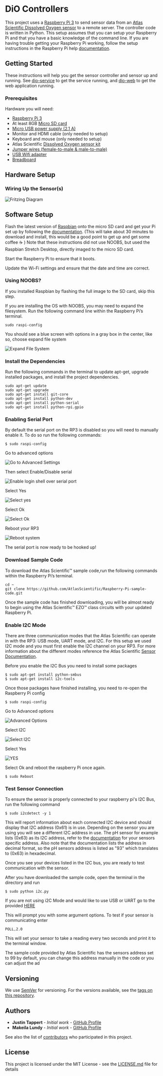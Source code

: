 # DiO Controllers

This project uses a [Raspberry Pi 3](https://www.raspberrypi.org/products/raspberry-pi-3-model-b/) to send sensor data from an [Atlas Scientific Dissolved Oxygen sensor](https://www.atlas-scientific.com/product_pages/kits/do_kit.html) to a remote server. The controller code is written in Python. This setup assumes that you can setup your Raspberry Pi and that you have a basic knowledge of the command line. If you are having trouble getting your Raspberry Pi working, follow the setup instructions in the Raspberry Pi help [documentation](https://www.raspberrypi.org/help/).

## Getting Started

These instructions will help you get the sensor controller and sensor up and running. See [dio-service](https://github.com/osu-cascades/dio-service) to get the service running, and [dio-web](https://github.com/osu-cascades/dio-web) to get the web application running.

### Prerequisites

Hardware you will need:

- [Raspberry Pi 3](https://www.raspberrypi.org/products/raspberry-pi-3-model-b/)
- At least 8GB [Micro SD card](https://www.amazon.com/s/ref=nb_sb_noss_2?url=search-alias%3Delectronics&field-keywords=micro+sd&rh=n%3A172282%2Ck%3Amicro+sd&ajr=0)
- [Micro USB power supply (2.1 A)](https://www.amazon.com/Raspberry-Keten-Charger-Adapter-Android/dp/B01K7EF2XS/ref=sr_1_cc_2?s=aps&ie=UTF8&qid=1510630813&sr=1-2-catcorr&keywords=micro+usb+power+cable)
- Monitor and HDMI cable (only needed to setup)
- Keyboard and mouse (only needed to setup)
- Atlas Scientific [Dissolved Oxygen sensor kit](https://www.atlas-scientific.com/product_pages/kits/do_kit.html)
- [Jumper wires (female-to-male & male-to-male)](https://www.amazon.com/s/ref=nb_sb_noss_2?url=search-alias%3Dmobile&field-keywords=female+to+male+jumper+wires)
- [USB Wifi adapter](https://www.amazon.com/Edimax-EW-7811Un-150Mbps-Raspberry-Supports/dp/B003MTTJOY)
- [Breadboard](https://www.amazon.com/s/ref=nb_sb_noss_2?url=search-alias%3Delectronics&field-keywords=breadboard&rh=n%3A172282%2Ck%3Abreadboard)

## Hardware Setup

### Wiring Up the Sensor(s)
![Fritzing Diagram](setup/FRITZ.png "Fritzing Diagram")

## Software Setup

Flash the latest version of [Raspbian](https://www.raspberrypi.org/downloads/) onto the micro SD card and get your Pi set up by following the [documentation](https://www.raspberrypi.org/help/). (This will take about 30 minutes to download and install, this would be a good point to get up and get some coffee :coffee: )
Note that these instructions did not use NOOBS, but used the Raspbian Stretch Desktop, directly imaged to the micro SD card.

Start the Raspberry Pi to ensure that it boots.

Update the Wi-Fi settings and ensure that the date and time are correct.

### Using NOOBS?

If you installed Raspbian by flashing the full image to the SD card, skip this step.

If you are installing the OS with NOOBS, you may need to expand the filesystem. Run the following command line within the Raspberry Pi’s terminal.

```
sudo raspi-config
```

You should see a blue screen with options in a gray box in the center, like so, choose expand file system

![Expand File System](setup/file-system.png "Step 1")


### Install the Dependencies

Run the following commands in the terminal to update apt-get, upgrade installed packages, and install the project dependencies.

```
sudo apt-get update
sudo apt-get upgrade
sudo apt-get install git-core
sudo apt-get install python-dev
sudo apt-get install python-serial
sudo apt-get install python-rpi.gpio
```

### Enabling Serial Port

By default the serial port on the RP3 is disabled so you will need to manually enable it. To do so run the following commands:
```
$ sudo raspi-config
```
Go to advanced options

![Go to Advanced Settings](setup/raspi-config1.PNG "Step 1")

Then select Enable/Disable serial

![Enable login shell over serial port](setup/raspi-config2.PNG "Step 2")

Select Yes

![Select yes](setup/raspi-config3.PNG "Step 3")

Select Ok

![Select Ok](setup/raspi-config4.PNG "Step 4")

Reboot your RP3

![Reboot system](setup/raspi-config5.PNG "Step 5")

The serial port is now ready to be hooked up!
### Download Sample Code
To download the Atlas Scientific™ sample code,run the following commands within the
Raspberry Pi’s terminal.
```
cd ~
git clone https://github.com/AtlasScientific/Raspberry-Pi-sample-code.git
```
Once the sample code has finished downloading, you will be almost ready to begin
using the Atlas Scientific™ EZO™ class circuits with your updated Raspberry Pi.

### Enable I2C Mode

There are three communication modes that the Atlas Scientific can operate in with the RP3: USB mode, UART mode, and I2C. For this setup we used I2C mode and you must first enable the I2C channel on your RP3. For more information about the different modes reference the Atlas Scientific [Sensor Documentation](https://www.atlas-scientific.com/_files/code/pi_sample_code.pdf).

Before you enable the I2C Bus you need to install some packages

```
$ sudo apt-get install python-smbus
$ sudo apt-get install i2c-tools
```
Once those packages have finished installing, you need to re-open the Raspberry Pi config

```
$ sudo raspi-config
```
Go to Advanced options

![Advanced Options](setup/sample-code1.png "Step 1")

Select I2C

![Select I2C](setup/sample-code2.png "Step 2")


Select Yes

![YES](setup/sample-code3.png "Step 3")


Select Ok and reboot the raspberry Pi once again.

```
$ sudo Reboot
```

### Test Sensor Connection

To ensure the sensor is properly connected to your raspberry pi's I2C Bus, run the following command

```
$ sudo i2cdetect -y 1
```

This will report information about each connected I2C device and should display that I2C address (0x61) is in use.
Depending on the sensor you are using you will see a different I2C address in use. The pH sensor for example lists (0x63) as its I2C address, refer to the [documentation](https://www.atlas-scientific.com/_files/code/pi_sample_code.pdf) for your sensors specific address. Also note that the documentation lists the address in decimal format, so the pH sensors address is listed as "93" which translates to (0x63) in hexadecimal.

Once you see your devices listed in the I2C bus, you are ready to test communication with the sensor.

After you have downloaded the sample code, open the terminal in the directory and run

```
$ sudo python i2c.py
```

If you are not using i2C Mode and would like to use USB or UART go to the provided [HERE](https://www.atlas-scientific.com/_files/code/pi_sample_code.pdf)

This will prompt you with some argument options. To test if your sensor is communicating enter

```
POLL,2.0
```
This will set your sensor to take a reading every two seconds and print it to the terminal window.

The sample code provided by Atlas Scientific has the sensors address set to 99 by default, you can change this address manually in the code or you can adjust the ad

## Versioning

We use [SemVer](http://semver.org/) for versioning. For the versions available, see the [tags on this repository](https://github.com/your/project/tags).

## Authors

* **Justin Tappert** - *Initial work* - [GitHub Profile](https://github.com/JWTappert)
* **Makeila Lundy** - *Initial work* - [GitHub Profile](https://github.com/MakeilaLundy)

See also the list of [contributors](https://github.com/your/project/contributors) who participated in this project.

## License

This project is licensed under the MIT License - see the [LICENSE.md](LICENSE.md) file for details
